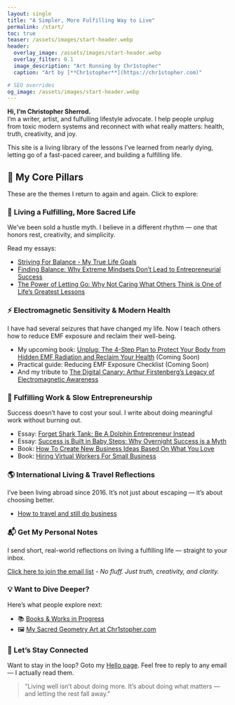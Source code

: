 ```yaml
---
layout: single
title: "A Simpler, More Fulfilling Way to Live"
permalink: /start/
toc: true
teaser: /assets/images/start-header.webp
header:
  overlay_image: /assets/images/start-header.webp
  overlay_filter: 0.1
  image_description: "Art Running by Chr1stopher"
  caption: "Art by [**Chr1stopher**](https://chr1stopher.com)"

# SEO overrides
og_image: /assets/images/start-header.webp
---
```

**Hi, I’m Christopher Sherrod.**  
I’m a writer, artist, and fulfulling lifestyle advocate. I help people unplug from toxic modern systems and reconnect with what really matters: health, truth, creativity, and joy.

This site is a living library of the lessons I’ve learned from nearly dying, letting go of a fast-paced career, and building a fulfilling life.

## 🧱 My Core Pillars

These are the themes I return to again and again. Click to explore:
### 🌿 **Living a Fulfilling, More Sacred Life**

We’ve been sold a hustle myth. I believe in a different rhythm — one that honors rest, creativity, and simplicity.

Read my essays:
- [Striving For Balance - My True Life Goals](/striving-for-balance/)
- [Finding Balance: Why Extreme Mindsets Don’t Lead to Entrepreneurial Success](/finding-balance/)
- [The Power of Letting Go: Why Not Caring What Others Think is One of Life’s Greatest Lessons](/power-of-letting-go/)

### ⚡️ **Electromagnetic Sensitivity & Modern Health**

I have had several seizures that have changed my life. Now I teach others how to reduce EMF exposure and reclaim their well-being.

- My upcoming book: [Unplug: The 4-Step Plan to Protect Your Body from Hidden EMF Radiation and Reclaim Your Health](/unplug/) (Coming Soon)
- Practical guide: Reducing EMF Exposure Checklist (Coming Soon)
- And my tribute to [The Digital Canary: Arthur Firstenberg’s Legacy of Electromagnetic Awareness](/arthur-firstenberg/)

### 🐬 **Fulfilling Work & Slow Entrepreneurship**

Success doesn’t have to cost your soul. I write about doing meaningful work without burning out.

- Essay: [Forget Shark Tank; Be A Dolphin Entrepreneur Instead](/dolphin-entrepreneur/)  
- Essay: [Success is Built in Baby Steps: Why Overnight Success is a Myth](/baby-steps/)
- Book: [How To Create New Business Ideas Based On What You Love](https://amzn.to/3oZlRrW)
- Book: [Hiring Virtual Workers For Small Business](https://amzn.to/2FvAxx9)  

### 🌎 **International Living & Travel Reflections**

I’ve been living abroad since 2016. It’s not just about escaping — it’s about choosing better.

- [How to travel and still do business](/how-to-travel-and-still-do-business/)

### 📬 Get My Personal Notes

I send short, real-world reflections on living a fulfilling life — straight to your inbox.

[Click here to join the email list](/newsletter/) - _No fluff. Just truth, creativity, and clarity._

### 💡 Want to Dive Deeper?

Here’s what people explore next:

- 📚 [Books & Works in Progress](/books/)
- 🖼 [My Sacred Geometry Art at Chr1stopher.com](https://Chr1stopher.com)

### 👋 Let’s Stay Connected
Want to stay in the loop? Goto my [Hello page](/hello/). Feel free to reply to any email — I actually read them.

> "Living well isn’t about doing more. It’s about doing what matters — and letting the rest fall away."